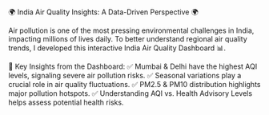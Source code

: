 🌍 India Air Quality Insights: A Data-Driven Perspective 🌍

Air pollution is one of the most pressing environmental challenges in India, impacting millions of lives daily. To better understand regional air quality trends, I developed this interactive India Air Quality Dashboard 📊.

🔎 Key Insights from the Dashboard:
✅ Mumbai & Delhi have the highest AQI levels, signaling severe air pollution risks.
✅ Seasonal variations play a crucial role in air quality fluctuations.
✅ PM2.5 & PM10 distribution highlights major pollution hotspots.
✅ Understanding AQI vs. Health Advisory Levels helps assess potential health risks.
